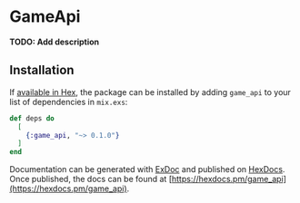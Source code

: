 # GameApi

**TODO: Add description**

## Installation

If [available in Hex](https://hex.pm/docs/publish), the package can be installed
by adding `game_api` to your list of dependencies in `mix.exs`:

```elixir
def deps do
  [
    {:game_api, "~> 0.1.0"}
  ]
end
```

Documentation can be generated with [ExDoc](https://github.com/elixir-lang/ex_doc)
and published on [HexDocs](https://hexdocs.pm). Once published, the docs can
be found at [https://hexdocs.pm/game_api](https://hexdocs.pm/game_api).

